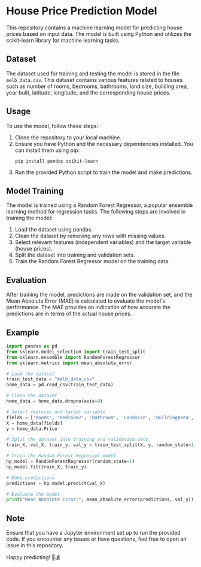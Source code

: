 # House Price Prediction Model

This repository contains a machine learning model for predicting house prices based on input data. The model is built using Python and utilizes the scikit-learn library for machine learning tasks.

## Dataset
The dataset used for training and testing the model is stored in the file `melb_data.csv`. This dataset contains various features related to houses such as number of rooms, bedrooms, bathrooms, land size, building area, year built, latitude, longitude, and the corresponding house prices.

## Usage
To use the model, follow these steps:

1. Clone the repository to your local machine.
2. Ensure you have Python and the necessary dependencies installed. You can install them using pip:
   ```
   pip install pandas scikit-learn
   ```
3. Run the provided Python script to train the model and make predictions.

## Model Training
The model is trained using a Random Forest Regressor, a popular ensemble learning method for regression tasks. The following steps are involved in training the model:

1. Load the dataset using pandas.
2. Clean the dataset by removing any rows with missing values.
3. Select relevant features (independent variables) and the target variable (house prices).
4. Split the dataset into training and validation sets.
5. Train the Random Forest Regressor model on the training data.

## Evaluation
After training the model, predictions are made on the validation set, and the Mean Absolute Error (MAE) is calculated to evaluate the model's performance. The MAE provides an indication of how accurate the predictions are in terms of the actual house prices.

## Example
```python
import pandas as pd
from sklearn.model_selection import train_test_split
from sklearn.ensemble import RandomForestRegressor
from sklearn.metrics import mean_absolute_error

# Load the dataset
train_test_data = "melb_data.csv"
home_data = pd.read_csv(train_test_data)

# Clean the dataset
home_data = home_data.dropna(axis=0)

# Select features and target variable
fields = ['Rooms', 'Bedroom2', 'Bathroom', 'Landsize', 'BuildingArea', 'YearBuilt', 'Lattitude', 'Longtitude']
X = home_data[fields]
y = home_data.Price

# Split the dataset into training and validation sets
train_X, val_X, train_y, val_y = train_test_split(X, y, random_state=1)

# Train the Random Forest Regressor model
hp_model = RandomForestRegressor(random_state=1)
hp_model.fit(train_X, train_y)

# Make predictions
predictions = hp_model.predict(val_X)

# Evaluate the model
print("Mean Absolute Error:", mean_absolute_error(predictions, val_y))
```

## Note
Ensure that you have a Jupyter environment set up to run the provided code. If you encounter any issues or have questions, feel free to open an issue in this repository.

Happy predicting! 🏡💰
